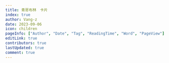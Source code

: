 ```yaml
---
title: 青哥布林　卡片
index: true
author: Vang-z
date: 2023-09-06
icon: children
pageInfo: ["Author", "Date", "Tag", "ReadingTime", "Word", "PageView"]
editLink: true
contributors: true
lastUpdated: true
comment: true
---
```

